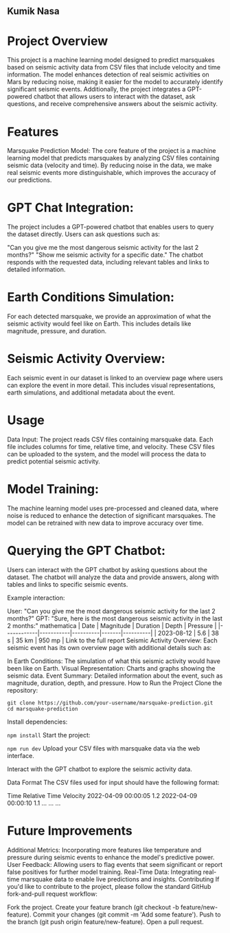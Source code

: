## Kumik Nasa

# Project Overview
This project is a machine learning model designed to predict marsquakes based on seismic activity data from CSV files that include velocity and time information. The model enhances detection of real seismic activities on Mars by reducing noise, making it easier for the model to accurately identify significant seismic events. Additionally, the project integrates a GPT-powered chatbot that allows users to interact with the dataset, ask questions, and receive comprehensive answers about the seismic activity.

# Features
Marsquake Prediction Model:
The core feature of the project is a machine learning model that predicts marsquakes by analyzing CSV files containing seismic data (velocity and time). By reducing noise in the data, we make real seismic events more distinguishable, which improves the accuracy of our predictions.

# GPT Chat Integration:
The project includes a GPT-powered chatbot that enables users to query the dataset directly. Users can ask questions such as:

"Can you give me the most dangerous seismic activity for the last 2 months?"
"Show me seismic activity for a specific date."
The chatbot responds with the requested data, including relevant tables and links to detailed information.

# Earth Conditions Simulation:
For each detected marsquake, we provide an approximation of what the seismic activity would feel like on Earth. This includes details like magnitude, pressure, and duration.

# Seismic Activity Overview:
Each seismic event in our dataset is linked to an overview page where users can explore the event in more detail. This includes visual representations, earth simulations, and additional metadata about the event.

# Usage
Data Input:
The project reads CSV files containing marsquake data. Each file includes columns for time, relative time, and velocity. These CSV files can be uploaded to the system, and the model will process the data to predict potential seismic activity.

# Model Training:
The machine learning model uses pre-processed and cleaned data, where noise is reduced to enhance the detection of significant marsquakes. The model can be retrained with new data to improve accuracy over time.

# Querying the GPT Chatbot:
Users can interact with the GPT chatbot by asking questions about the dataset. The chatbot will analyze the data and provide answers, along with tables and links to specific seismic events.

Example interaction:

User: "Can you give me the most dangerous seismic activity for the last 2 months?"
GPT: "Sure, here is the most dangerous seismic activity in the last 2 months:"
mathematica
| Date       | Magnitude | Duration | Depth | Pressure |
|------------|-----------|----------|-------|----------|
| 2023-08-12 | 5.6       | 38 s     | 35 km | 950 mp   |
Link to the full report
Seismic Activity Overview:
Each seismic event has its own overview page with additional details such as:

In Earth Conditions: The simulation of what this seismic activity would have been like on Earth.
Visual Representation: Charts and graphs showing the seismic data.
Event Summary: Detailed information about the event, such as magnitude, duration, depth, and pressure.
How to Run the Project
Clone the repository:

```
git clone https://github.com/your-username/marsquake-prediction.git
cd marsquake-prediction
```

Install dependencies:

```npm install```
Start the project:

```npm run dev```
Upload your CSV files with marsquake data via the web interface.

Interact with the GPT chatbot to explore the seismic activity data.

Data Format
The CSV files used for input should have the following format:

Time	Relative Time	Velocity
2022-04-09	00:00:05	1.2
2022-04-09	00:00:10	1.1
...	...	...
# Future Improvements
Additional Metrics: Incorporating more features like temperature and pressure during seismic events to enhance the model's predictive power.
User Feedback: Allowing users to flag events that seem significant or report false positives for further model training.
Real-Time Data: Integrating real-time marsquake data to enable live predictions and insights.
Contributing
If you'd like to contribute to the project, please follow the standard GitHub fork-and-pull request workflow:

Fork the project.
Create your feature branch (git checkout -b feature/new-feature).
Commit your changes (git commit -m 'Add some feature').
Push to the branch (git push origin feature/new-feature).
Open a pull request.
